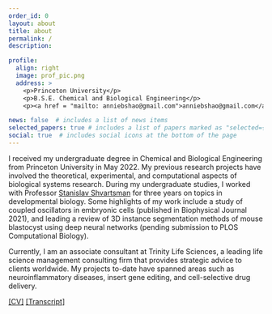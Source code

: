 ```yaml
---
order_id: 0
layout: about
title: about
permalink: /
description:

profile:
  align: right
  image: prof_pic.png
  address: >
    <p>Princeton University</p>
    <p>B.S.E. Chemical and Biological Engineering</p>
    <p><a href = "mailto: anniebshao@gmail.com">anniebshao@gmail.com</a></p>

news: false  # includes a list of news items
selected_papers: true # includes a list of papers marked as "selected={true}"
social: true  # includes social icons at the bottom of the page
---
```

I received my undergraduate degree in Chemical and Biological Engineering from Princeton University in May 2022. My previous research projects have involved the theoretical, experimental, and computational aspects of biological systems research. During my undergraduate studies, I worked with Professor [Stanislav Shvartsman](https://cbe.princeton.edu/people/stanislav-shvartsman) for three years on topics in developmental biology. Some highlights of my work include a study of coupled oscillators in embryonic cells (published in Biophysical Journal 2021), and leading a review of 3D instance segmentation methods of mouse blastocyst using deep neural networks (pending submission to PLOS Computational Biology).

Currently, I am an associate consultant at Trinity Life Sciences, a leading life science management consulting firm that provides strategic advice to clients worldwide. My projects to-date have spanned areas such as neuroinflammatory diseases, insert gene editing, and cell-selective drug delivery.


[\[CV\]](https://bingluna.github.io/assets/pdf/cv.pdf) 
[\[Transcript\]](https://bingluna.github.io/assets/pdf/transcript.pdf) 
